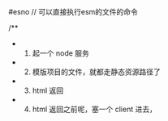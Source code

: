 #esno // 可以直接执行esm的文件的命令


/**
 * 1. 起一个 node 服务
 * 2. 模版项目的文件，就都走静态资源路径了
 * 3. html 返回
 * 4. html 返回之前呢，塞一个 client 进去，<script src="/@vite/client" type="module"/>
 * 5. 写这个接口 /vite/client -> 内置的 client.js -> HMR
 * 6. server - websocket - client
 * 7. 监听文件变更（三方库）-> 封装一个数据结构（变更） -> websocket -> client
 * 8. 其它文件 .css .jsx 的处理
 * 9. css -> js -> createElement('style') -> header
 * 10. .jsx -> .js (引用三方，本地) / 三方（缓存） + 本地（拼路径）
 * 11. plugin 系统等
 */
